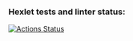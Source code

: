 ### Hexlet tests and linter status:
[![Actions Status](https://github.com/Mixyil72/python-project-lvl1/workflows/hexlet-check/badge.svg)](https://github.com/Mixyil72/python-project-lvl1/actions)
